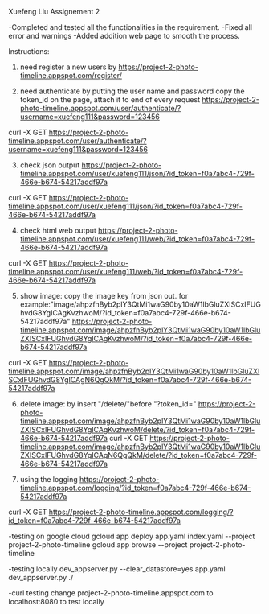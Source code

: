 Xuefeng Liu
Assignement 2

-Completed and tested all the functionalities in the requirement.
-Fixed all error and warnings
-Added addition web page to smooth the process.

Instructions:
1. need register a new users by
  https://project-2-photo-timeline.appspot.com/register/

2. need authenticate
by putting the user name and password
copy the token_id on the page, attach it to end of every request
https://project-2-photo-timeline.appspot.com/user/authenticate/?username=xuefeng111&password=123456

curl -X GET https://project-2-photo-timeline.appspot.com/user/authenticate/?username=xuefeng111&password=123456

3. check json output
 https://project-2-photo-timeline.appspot.com/user/xuefeng111/json/?id_token=f0a7abc4-729f-466e-b674-54217addf97a

 curl -X GET https://project-2-photo-timeline.appspot.com/user/xuefeng111/json/?id_token=f0a7abc4-729f-466e-b674-54217addf97a


4. check html web output
 https://project-2-photo-timeline.appspot.com/user/xuefeng111/web/?id_token=f0a7abc4-729f-466e-b674-54217addf97a

 curl -X GET https://project-2-photo-timeline.appspot.com/user/xuefeng111/web/?id_token=f0a7abc4-729f-466e-b674-54217addf97a

5. show image: copy the image key from json out. for example:"image/ahpzfnByb2plY3QtMi1waG90by10aW1lbGluZXISCxIFUGhvdG8YgICAgKvzhwoM/?id_token=f0a7abc4-729f-466e-b674-54217addf97a"
https://project-2-photo-timeline.appspot.com/image/ahpzfnByb2plY3QtMi1waG90by10aW1lbGluZXISCxIFUGhvdG8YgICAgKvzhwoM/?id_token=f0a7abc4-729f-466e-b674-54217addf97a

curl -X GET https://project-2-photo-timeline.appspot.com/image/ahpzfnByb2plY3QtMi1waG90by10aW1lbGluZXISCxIFUGhvdG8YgICAgN6QgQkM/?id_token=f0a7abc4-729f-466e-b674-54217addf97a
 
6. delete image: by insert "/delete/"before "?token_id="
https://project-2-photo-timeline.appspot.com/image/ahpzfnByb2plY3QtMi1waG90by10aW1lbGluZXISCxIFUGhvdG8YgICAgKvzhwoM/delete/?id_token=f0a7abc4-729f-466e-b674-54217addf97a
curl -X GET https://project-2-photo-timeline.appspot.com/image/ahpzfnByb2plY3QtMi1waG90by10aW1lbGluZXISCxIFUGhvdG8YgICAgN6QgQkM/delete/?id_token=f0a7abc4-729f-466e-b674-54217addf97a

7. using the logging
https://project-2-photo-timeline.appspot.com/logging/?id_token=f0a7abc4-729f-466e-b674-54217addf97a

curl -X GET https://project-2-photo-timeline.appspot.com/logging/?id_token=f0a7abc4-729f-466e-b674-54217addf97a

-testing on google cloud
gcloud app deploy app.yaml index.yaml --project project-2-photo-timeline
gcloud app browse --project project-2-photo-timeline

-testing locally
dev_appserver.py --clear_datastore=yes app.yaml
dev_appserver.py ./

-curl testing
change project-2-photo-timeline.appspot.com to localhost:8080 to test locally